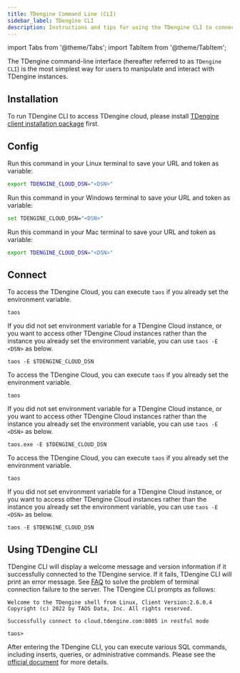 ```yaml
---
title: TDengine Command Line (CLI)
sidebar_label: TDengine CLI
description: Instructions and tips for using the TDengine CLI to connect TDengine Cloud
---
```


import Tabs from '@theme/Tabs';
import TabItem from '@theme/TabItem';

The TDengine command-line interface (hereafter referred to as `TDengine CLI`) is the most simplest way for users to manipulate and interact with TDengine instances.

## Installation

To run TDengine CLI to access TDengine cloud, please install [TDengine client installation package](http://cloud.tdengine.com/download/TDengine-client-2.7.0.0-Linux-x64.tar.gz) first.

## Config

<Tabs defaultValue="linux" groupId="sys">
<TabItem value="linux" label="Config on Linux">

Run this command in your Linux terminal to save your URL and token as variable:

```bash
export TDENGINE_CLOUD_DSN="<DSN>"
```

</TabItem>
<TabItem value="windows" label="Config on Windows (coming soon)">

Run this command in your Windows terminal to save your URL and token as variable:

```bash
set TDENGINE_CLOUD_DSN="<DSN>"
```

</TabItem>
<TabItem value="mac" label="Config on Mac (coming soon)" groupId="sys">

Run this command in your Mac terminal to save your URL and token as variable:

```bash
export TDENGINE_CLOUD_DSN="<DSN>"
```

</TabItem>
</Tabs>

## Connect 

<Tabs defaultValue="linux" groupId="sys">
<TabItem value="linux" label="Connect on Linux">

To access the TDengine Cloud, you can execute `taos` if you already set the environment variable.

```
taos
```

If you did not set environment variable for a TDengine Cloud instance, or you want to access other TDengine Cloud instances rather than the instance you already set the environment variable, you can use `taos -E <DSN>` as below.

```
taos -E $TDENGINE_CLOUD_DSN
```

</TabItem>
<TabItem value="windows" label="Connect on Windows (coming soon)">

To access the TDengine Cloud, you can execute `taos` if you already set the environment variable.

```
taos
```

If you did not set environment variable for a TDengine Cloud instance, or you want to access other TDengine Cloud instances rather than the instance you already set the environment variable, you can use `taos -E <DSN>` as below.

```
taos.exe -E $TDENGINE_CLOUD_DSN
```

</TabItem>
<TabItem value="mac" label="Connect on Mac (coming soon)">

To access the TDengine Cloud, you can execute `taos` if you already set the environment variable.

```
taos
```

If you did not set environment variable for a TDengine Cloud instance, or you want to access other TDengine Cloud instances rather than the instance you already set the environment variable, you can use `taos -E <DSN>` as below.

```
taos -E $TDENGINE_CLOUD_DSN
```

</TabItem>
</Tabs>

## Using TDengine CLI

TDengine CLI will display a welcome message and version information if it successfully connected to the TDengine service. If it fails, TDengine CLI will print an error message. See [FAQ](/train-faq/faq) to solve the problem of terminal connection failure to the server. The TDengine CLI prompts as follows:

```
Welcome to the TDengine shell from Linux, Client Version:2.6.0.4
Copyright (c) 2022 by TAOS Data, Inc. All rights reserved.

Successfully connect to cloud.tdengine.com:8085 in restful mode

taos>
```

After entering the TDengine CLI, you can execute various SQL commands, including inserts, queries, or administrative commands. Please see the [official document](https://docs.tdengine.com/reference/taos-shell#execute-sql-script-file) for more details.

